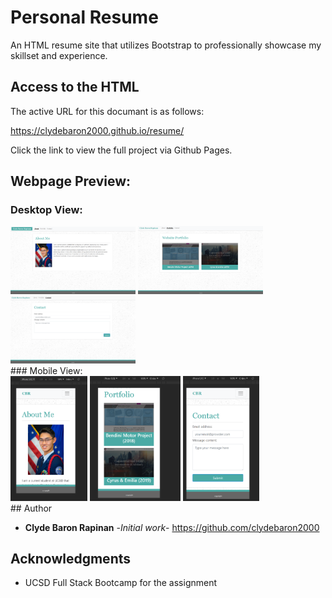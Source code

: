 # Personal Resume

An HTML resume site that utilizes Bootstrap to professionally showcase my skillset and experience.

## Access to the HTML

The active URL for this documant is as follows:

https://clydebaron2000.github.io/resume/

Click the link to view the full project via Github Pages.
<!-- README.md files support html/css code! -->
## Webpage Preview:
### Desktop View:
<style>
    #desktop img{
        width:200px
    }
    #mobile img{
        height:200px;
    }
</style>
<section id="desktop">
    <img src="assets/images/ABOUT.PNG">
    <img src="assets/images/PORTFOLIO.PNG">
    <img src="assets/images/CONTACT.PNG">
</section>
### Mobile View:
<section id="mobile">
    <img src="assets/images/ABOUTMOBILE.PNG">
    <img src="assets/images/PORTFOLIOMOBILE.PNG">
    <img src="assets/images/CONTACTMOBILE.PNG">
</section>
## Author

* **Clyde Baron Rapinan** -*Initial work*- https://github.com/clydebaron2000

## Acknowledgments

* UCSD Full Stack Bootcamp for the assignment
